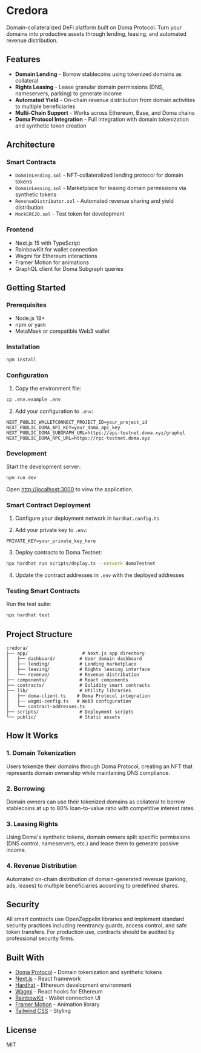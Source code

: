 # Credora

Domain-collateralized DeFi platform built on Doma Protocol. Turn your domains into productive assets through lending, leasing, and automated revenue distribution.

## Features

- **Domain Lending** - Borrow stablecoins using tokenized domains as collateral
- **Rights Leasing** - Lease granular domain permissions (DNS, nameservers, parking) to generate income
- **Automated Yield** - On-chain revenue distribution from domain activities to multiple beneficiaries
- **Multi-Chain Support** - Works across Ethereum, Base, and Doma chains
- **Doma Protocol Integration** - Full integration with domain tokenization and synthetic token creation

## Architecture

### Smart Contracts

- `DomainLending.sol` - NFT-collateralized lending protocol for domain tokens
- `DomainLeasing.sol` - Marketplace for leasing domain permissions via synthetic tokens
- `RevenueDistributor.sol` - Automated revenue sharing and yield distribution
- `MockERC20.sol` - Test token for development

### Frontend

- Next.js 15 with TypeScript
- RainbowKit for wallet connection
- Wagmi for Ethereum interactions
- Framer Motion for animations
- GraphQL client for Doma Subgraph queries

## Getting Started

### Prerequisites

- Node.js 18+
- npm or yarn
- MetaMask or compatible Web3 wallet

### Installation

```bash
npm install
```

### Configuration

1. Copy the environment file:
```bash
cp .env.example .env
```

2. Add your configuration to `.env`:
```
NEXT_PUBLIC_WALLETCONNECT_PROJECT_ID=your_project_id
NEXT_PUBLIC_DOMA_API_KEY=your_doma_api_key
NEXT_PUBLIC_DOMA_SUBGRAPH_URL=https://api-testnet.doma.xyz/graphql
NEXT_PUBLIC_DOMA_RPC_URL=https://rpc-testnet.doma.xyz
```

### Development

Start the development server:
```bash
npm run dev
```

Open [http://localhost:3000](http://localhost:3000) to view the application.

### Smart Contract Deployment

1. Configure your deployment network in `hardhat.config.ts`

2. Add your private key to `.env`:
```
PRIVATE_KEY=your_private_key_here
```

3. Deploy contracts to Doma Testnet:
```bash
npx hardhat run scripts/deploy.ts --network domaTestnet
```

4. Update the contract addresses in `.env` with the deployed addresses

### Testing Smart Contracts

Run the test suite:
```bash
npx hardhat test
```

## Project Structure

```
credora/
├── app/                    # Next.js app directory
│   ├── dashboard/         # User domain dashboard
│   ├── lending/           # Lending marketplace
│   ├── leasing/           # Rights leasing interface
│   └── revenue/           # Revenue distribution
├── components/            # React components
├── contracts/             # Solidity smart contracts
├── lib/                   # Utility libraries
│   ├── doma-client.ts    # Doma Protocol integration
│   ├── wagmi-config.ts   # Web3 configuration
│   └── contract-addresses.ts
├── scripts/               # Deployment scripts
└── public/                # Static assets
```

## How It Works

### 1. Domain Tokenization
Users tokenize their domains through Doma Protocol, creating an NFT that represents domain ownership while maintaining DNS compliance.

### 2. Borrowing
Domain owners can use their tokenized domains as collateral to borrow stablecoins at up to 80% loan-to-value ratio with competitive interest rates.

### 3. Leasing Rights
Using Doma's synthetic tokens, domain owners split specific permissions (DNS control, nameservers, etc.) and lease them to generate passive income.

### 4. Revenue Distribution
Automated on-chain distribution of domain-generated revenue (parking, ads, leases) to multiple beneficiaries according to predefined shares.

## Security

All smart contracts use OpenZeppelin libraries and implement standard security practices including reentrancy guards, access control, and safe token transfers. For production use, contracts should be audited by professional security firms.

## Built With

- [Doma Protocol](https://docs.doma.xyz) - Domain tokenization and synthetic tokens
- [Next.js](https://nextjs.org) - React framework
- [Hardhat](https://hardhat.org) - Ethereum development environment
- [Wagmi](https://wagmi.sh) - React hooks for Ethereum
- [RainbowKit](https://www.rainbowkit.com) - Wallet connection UI
- [Framer Motion](https://www.framer.com/motion) - Animation library
- [Tailwind CSS](https://tailwindcss.com) - Styling

## License

MIT
